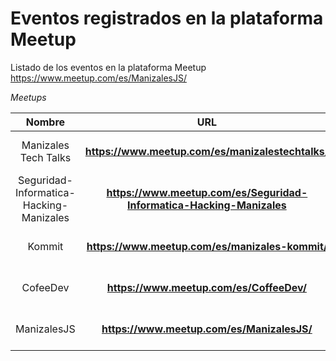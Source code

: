 # Eventos registrados en la plataforma Meetup

Listado de los eventos en la plataforma Meetup https://www.meetup.com/es/ManizalesJS/


*Meetups*

| Nombre    |  URL   |  Organizador    |  Contacto     | 
| :-----------: | :-------------:   | :------------------: | :---------------------------------------: | 
| Manizales Tech Talks | **https://www.meetup.com/es/manizalestechtalks/** | Jhon Edison Castro Sánchez | **https://twitter.com/edisoncast**  |
| Seguridad-Informatica-Hacking-Manizales | **https://www.meetup.com/es/Seguridad-Informatica-Hacking-Manizales** | Jaime Andrés Restrepo | **https://twitter.com/DragonJAR**  |
| Kommit | **https://www.meetup.com/es/manizales-kommit/** | Talent growing experts | **https://www.meetup.com/es/manizales-kommit/members/262623312/profile/**  |
| CofeeDev | **https://www.meetup.com/es/CoffeeDev/** | Gian Carlos Figueroa Revelo | **https://twitter.com/giancafigueroa**  |
| ManizalesJS | **https://www.meetup.com/es/ManizalesJS/** | Germán Mauricio Muñoz | **https://twitter.com/mauriciomunoz**  |
